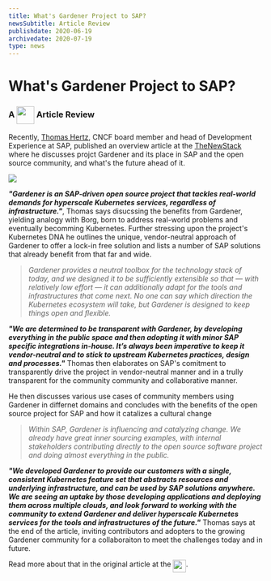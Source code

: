 ```yaml
---
title: What's Gardener Project to SAP?
newsSubtitle: Article Review
publishdate: 2020-06-19
archivedate: 2020-07-19
type: news
---
```

# What's Gardener Project to SAP?
### A <img style="height: 2.2rem; display: inline-block; margin: 0;width: auto; vertical-align: middle;" src="https://cdn.thenewstack.io/static/img/The-New-Stack-Logo.svg"> Article Review

Recently, <a href="https://www.linkedin.com/in/thomashertz/" target="_blank">Thomas Hertz</a>, CNCF board member and head of Development Experience at SAP, published an overview article at the <a href="https://thenewstack.io/growing-kubernetes-at-scale-with-open-source-project-gardener/" target="_blank">TheNewStack</a> where he discusses projct Gardener and its place in SAP and the open source community, and what's the future ahead of it.

<img class="image" src="https://cdn.thenewstack.io/media/2020/06/8e18a541-planting-865294_1280-1024x682.jpg">

***"Gardener is an SAP-driven open source project that tackles real-world demands for hyperscale Kubernetes services, regardless of infrastructure."***, Thomas says disucssing the benefits from Gardener, yielding analogy with Borg, born to address real-world problems and eventually becomming Kubernetes. Further stressing upon the project's Kubernetes DNA he outlines the unique, vendor-neutral approach of Gardener to offer a lock-in free solution and lists a number of SAP solutions that already benefit from that far and wide.

> *Gardener provides a neutral toolbox for the technology stack of today, and we designed it to be sufficiently extensible so that — with relatively low effort — it can additionally adapt for the tools and infrastructures that come next. No one can say which direction the Kubernetes ecosystem will take, but Gardener is designed to keep things open and flexible.*

***"We are determined to be transparent with Gardener, by developing everything in the public space and then adopting it with minor SAP specific integrations in-house. It’s always been imperative to keep it vendor-neutral and to stick to upstream Kubernetes practices, design and processes."*** Thomas then elaborates on SAP's comitment to transparently drive the project in vendor-neutral manner and in a trully transparent for the community community and collaborative manner. 

He then discusses various use cases of community members using Gardener in differnet domains and concludes with the benefits of the open source project for SAP and how it catalizes a cultural change

> *Within SAP, Gardener is influencing and catalyzing change. We already have great inner sourcing examples, with internal stakeholders contributing directly to the open source software project and doing almost everything in the public.*

***"We developed Gardener to provide our customers with a single, consistent Kubernetes feature set that abstracts resources and underlying infrastructure, and can be used by SAP solutions anywhere. We are seeing an uptake by those developing applications and deploying them across multiple clouds, and look forward to working with the community to extend Gardener and deliver hyperscale Kubernetes services for the tools and infrastructures of the future."*** Thomas says at the end of the article, inviting contributors and adopters to the growing Gardener community for a collaboraiton to meet the challenges today and in future.

Read more about that in the original article at the <a target="_blank" href="https://thenewstack.io/growing-kubernetes-at-scale-with-open-source-project-gardener"><img style="height: 1.6rem; display: inline-block; margin: 0;width: auto; vertical-align: text-top;" src="https://cdn.thenewstack.io/static/img/The-New-Stack-Logo.svg"></a>.